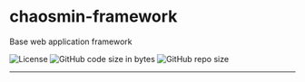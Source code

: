 # chaosmin-framework
Base web application framework

![License](https://img.shields.io/github/license/chaosmin/chaosmin-framework.svg)
![GitHub code size in bytes](https://img.shields.io/github/languages/code-size/chaosmin/chaosmin-framework)
![GitHub repo size](https://img.shields.io/github/repo-size/chaosmin/chaosmin-framework)

---

